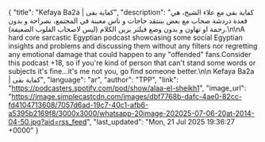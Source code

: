 {
    "title": "Kefaya Ba2a | كفاية بقى",
    "description": "كفاية بقى مع علاء الشيخ، هي قعدة دردشة صحاب مع بعض بننتقد حاجات و ناس معينة في المجتمع، بصراحة و بدون رحمة او تهاون و بدون وضع فيلتر يزين الكلام (ليس لاصحاب القلوب الضعيفة).\n\nA hard core sarcastic Egyptian podcast showcasing some social Egyptian insights and problems and discussing them without any filters nor regretting any emotional damage that could happen to any \"offended\" fans.Consider this podcast +18, so if you're kind of person that can't stand some words or subjects it's fine...it's me not you, go find someone better.\n\n Kefaya Ba2a | كفاية بقى",
    "language": "ar",
    "author": "TPP",
    "link": "https://podcasters.spotify.com/pod/show/alaa-el-sheikh1",
    "image_url": "https://image.simplecastcdn.com/images/dbf7768b-dafc-4ae0-82cc-fd4104713608/7057d6ad-19c7-40c1-afb6-a5395b2169f8/3000x3000/whatsapp-20image-202025-07-06-20at-2014-04-50.jpg?aid=rss_feed",
    "last_updated": "Mon, 21 Jul 2025 19:36:27 +0000"
}